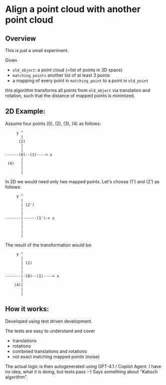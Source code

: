 # Align a point cloud with another point cloud

## Overview
This is just a small experiment.

Given

- `old_object`: a point cloud (=list of points in 3D space)
- `matching_points` another list of at least 3 points
- a mapping of every point in `matching_point` to a point in `old_point`

this algorithm transforms all points from `old_object` via translation and rotation, such that the distance of mapped points is minimized.


## 2D Example:
Assume four points (0), (2), (3), (4) as follows:
```    
     y ^
       |
      (2)
       |
       |
------(0)--(1)----> x
       |
 (4)   |
       |
       |

```
In 2D we would need only two mapped points. Let's choose (1') and (2') as follows:

```    
     y ^
       |
       | (2')
       |
       |
-------|------(1')-> x
       |
       |
       |
       |

```

The result of the transformation would be:

```    
     y ^
       |
       | (2)
       |
       |
-------|-(0)--(1)----> x
       |
    (4)|
       |
       |

```

## How it works:
Developed using test driven development.

The tests are easy to understand and cover
- translations
- rotations
- combined translations and rotations
- not exact matching mapped points (noise)

The actual logic is then autogenerated using GPT-4.1 / Copilot Agent. I have no idea, what it is doing, but tests pass :-) Says something about "Kabsch algorithm".

